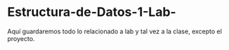 # Estructura-de-Datos-1-Lab-
Aquí guardaremos todo lo relacionado a lab y tal vez a la clase, excepto el proyecto.
